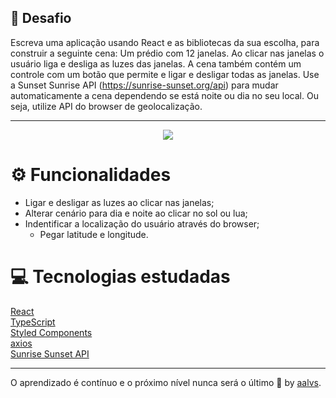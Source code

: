 ## 🚀 Desafio

Escreva uma aplicação usando React e as bibliotecas da sua escolha, para construir a seguinte cena: Um prédio com 12 janelas. Ao clicar nas janelas o usuário liga e desliga as luzes das janelas. A cena também contém um controle com um botão que permite e ligar e desligar todas as janelas. Use a Sunset Sunrise API (https://sunrise-sunset.org/api) para mudar automaticamente a cena dependendo se está noite ou dia no seu local. Ou seja, utilize API do browser de geolocalização.

---

<div align='center' width='1100'>
<img src=".github/thumbnail.png">
</div>

# ⚙ Funcionalidades

- Ligar e desligar as luzes ao clicar nas janelas;
- Alterar cenário para dia e noite ao clicar no sol ou lua;
- Indentificar a localização do usuário através do browser;
    - Pegar latitude e longitude.


# 💻 Tecnologias estudadas

<a href='https://pt-br.reactjs.org/'>React</a>
<br/>
<a href='https://www.typescriptlang.org/'>TypeScript</a>
<br/>
<a href='https://styled-components.com/'>Styled Components</a>
<br/>
<a href='https://www.npmjs.com/package/axios'>axios</a>
<br/>
<a href='https://sunrise-sunset.org/api'>Sunrise Sunset API</a>
<br/>

---

O aprendizado é contínuo e o próximo nível nunca será o último 🚀 by [aalvs](https://app.rocketseat.com.br/me/aalvs).
